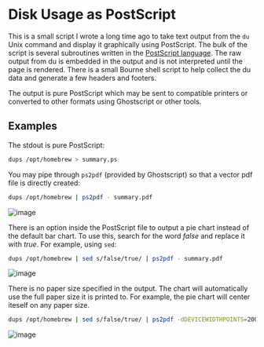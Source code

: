 # Disk Usage as PostScript

This is a small script I wrote a long time ago to take text output from the `du` Unix command and display it graphically using PostScript.
The bulk of the script is several subroutines written in the [PostScript language](https://en.wikipedia.org/wiki/PostScript).
The raw output from du is embedded in the output and is not interpreted until the page is rendered.
There is a small Bourne shell script to help collect the du data and generate a few headers and footers.

The output is pure PostScript which may be sent to compatible printers or converted to other formats using Ghostscript or other tools.

## Examples

The stdout is pure PostScript:
```sh
dups /opt/homebrew > summary.ps
```

You may pipe through `ps2pdf` (provided by Ghostscript) so that a vector pdf file is directly created:
```sh
dups /opt/homebrew | ps2pdf - summary.pdf
```
![image](https://github.com/user-attachments/assets/7246c4f8-8665-4e0b-a9b3-97fad2ab436b)

There is an option inside the PostScript file to output a pie chart instead of the default bar chart.
To use this, search for the word *false* and replace it with *true*.
For example, using `sed`:
```sh
dups /opt/homebrew | sed s/false/true/ | ps2pdf - summary.pdf
```
![image](https://github.com/user-attachments/assets/d44d99fd-f1a4-4426-a812-593dcdc1d043)

There is no paper size specified in the output.
The chart will automatically use the full paper size it is printed to.
For example, the pie chart will center iteself on any paper size.
```sh
dups /opt/homebrew | sed s/false/true/ | ps2pdf -dDEVICEWIDTHPOINTS=2000 -dDEVICEHEIGHTPOINTS=2000 - summary.pdf
```
![image](https://github.com/user-attachments/assets/b7dd6090-ec1d-478f-84c7-dea92c2e93e7)

